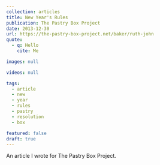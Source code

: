 ```yaml
---
collection: articles
title: New Year's Rules
publication: The Pastry Box Project
date: 2013-12-30
url: https://the-pastry-box-project.net/baker/ruth-john
quote:
  - q: Hello
    cite: Me

images: null

videos: null

tags:
  - article
  - new
  - year
  - rules
  - pastry
  - resolution
  - box

featured: false
draft: true
---
```


An article I wrote for The Pastry Box Project.

